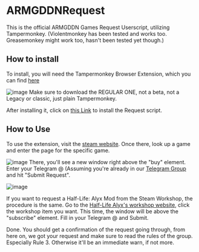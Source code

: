 # ARMGDDNRequest

This is the official ARMGDDN Games Request Userscript, utilizing Tampermonkey. (Violentmonkey has been tested and works too. Greasemonkey might work too, hasn't been tested yet though.)

## How to install

To install, you will need the Tampermonkey Browser Extension, which you can find [here](https://www.tampermonkey.net/)


![image](https://github.com/user-attachments/assets/3598e1b1-d8e1-47c6-8327-07fdbc08fa0c)
Make sure to download the REGULAR ONE, not a beta, not a Legacy or classic, just plain Tampermonkey.


After installing it, click on [this Link](https://github.com/holyarahippo06/ARMGDDNRequest/blob/main/ARMGDDNRequest.user.js?raw=true) to install the Request script.


## How to Use

To use the extension, visit the [steam website](https://store.steampowered.com). Once there, look up a game and enter the page for the specific game.


![image](https://github.com/user-attachments/assets/af9dc4dd-bbe9-4226-a12b-856040d202dd)
There, you'll see a new window right above the "buy" element. Enter your Telegram @ (Assuming you're already in our [Telegram Group](https://t,me/ARMGDDNGames) and hit "Submit Request".


![image](https://github.com/user-attachments/assets/e17d3b38-501a-493e-98b6-a79575f6c514)

If you want to request a Half-Life: Alyx Mod from the Steam Workshop, the procedure is the same. Go to the [Half-Life Alyx's workshop website](https://steamcommunity.com/app/546560/workshop/), click the workshop item you want. This time, the window will be above the "subscribe" element. Fill in your Telegram @ and Submit.

Done. You should get a confirmation of the request going through, from here on, we got your request and make sure to read the rules of the group. Especially Rule 3. Otherwise it'll be an immediate warn, if not more.
